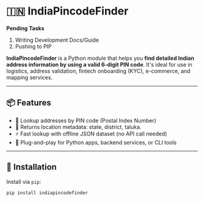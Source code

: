 # 🇮🇳 IndiaPincodeFinder

**Pending Tasks**
1) Writing Development Docs/Guide
2) Pushing to PIP

**IndiaPincodeFinder** is a Python module that helps you **find detailed Indian address information by using a valid 6-digit PIN code**. It's ideal for use in logistics, address validation, fintech onboarding (KYC), e-commerce, and mapping services.

---

## 📦 Features

- 🔎 Lookup addresses by PIN code (Postal Index Number)
- 🧾 Returns location metadata: state, district, taluka.
- ⚡ Fast lookup with offline JSON dataset (no API call needed)
- 🧩 Plug-and-play for Python apps, backend services, or CLI tools

---

## 🚀 Installation

Install via `pip`:

```bash
pip install indiapincodefinder
